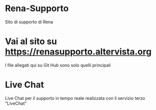 # Rena-Supporto
Sito di supporto di Rena
# Vai al sito su https://renasupporto.altervista.org
I file allegati qui su Git Hub sono solo quelli principali
# Live Chat
Live Chat per il supporto in tempo reale realizzata con il servizio terzo "LiveChat"

